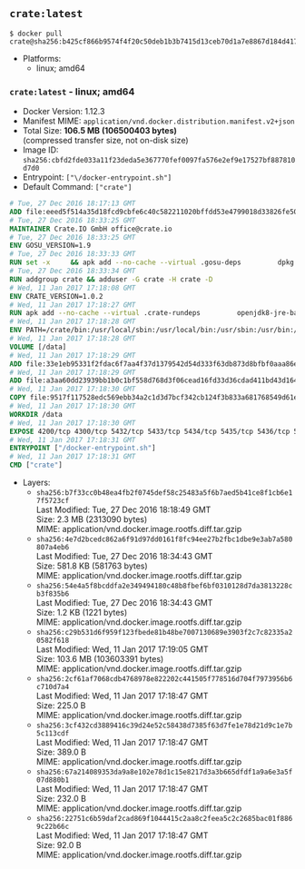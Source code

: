 ## `crate:latest`

```console
$ docker pull crate@sha256:b425cf866b9574f4f20c50deb1b3b7415d13ceb70d1a7e8867d184d417512f81
```

-	Platforms:
	-	linux; amd64

### `crate:latest` - linux; amd64

-	Docker Version: 1.12.3
-	Manifest MIME: `application/vnd.docker.distribution.manifest.v2+json`
-	Total Size: **106.5 MB (106500403 bytes)**  
	(compressed transfer size, not on-disk size)
-	Image ID: `sha256:cbfd2fde033a11f23deda5e367770fef0097fa576e2ef9e17527bf887810d7d0`
-	Entrypoint: `["\/docker-entrypoint.sh"]`
-	Default Command: `["crate"]`

```dockerfile
# Tue, 27 Dec 2016 18:17:13 GMT
ADD file:eeed5f514a35d18fcd9cbfe6c40c582211020bffdd53e4799018d33826fe5067 in / 
# Tue, 27 Dec 2016 18:33:25 GMT
MAINTAINER Crate.IO GmbH office@crate.io
# Tue, 27 Dec 2016 18:33:25 GMT
ENV GOSU_VERSION=1.9
# Tue, 27 Dec 2016 18:33:33 GMT
RUN set -x     && apk add --no-cache --virtual .gosu-deps         dpkg         gnupg         curl     && export ARCH=$(echo $(dpkg --print-architecture) | cut -d"-" -f3)     && curl -o /usr/local/bin/gosu -fSL "https://github.com/tianon/gosu/releases/download/$GOSU_VERSION/gosu-$ARCH"     && curl -o /usr/local/bin/gosu.asc -fSL "https://github.com/tianon/gosu/releases/download/$GOSU_VERSION/gosu-$ARCH.asc"     && export GNUPGHOME="$(mktemp -d)"     && gpg --keyserver ha.pool.sks-keyservers.net --recv-keys B42F6819007F00F88E364FD4036A9C25BF357DD4     && gpg --batch --verify /usr/local/bin/gosu.asc /usr/local/bin/gosu     && rm -r "$GNUPGHOME" /usr/local/bin/gosu.asc     && chmod +x /usr/local/bin/gosu     && gosu nobody true     && apk del .gosu-deps
# Tue, 27 Dec 2016 18:33:34 GMT
RUN addgroup crate && adduser -G crate -H crate -D
# Wed, 11 Jan 2017 17:18:08 GMT
ENV CRATE_VERSION=1.0.2
# Wed, 11 Jan 2017 17:18:27 GMT
RUN apk add --no-cache --virtual .crate-rundeps         openjdk8-jre-base         python3         openssl         sigar     && apk add --no-cache --virtual .build-deps         curl         gnupg         tar     && curl -fSL -O https://cdn.crate.io/downloads/releases/crate-$CRATE_VERSION.tar.gz     && curl -fSL -O https://cdn.crate.io/downloads/releases/crate-$CRATE_VERSION.tar.gz.asc     && export GNUPGHOME="$(mktemp -d)"     && gpg --keyserver ha.pool.sks-keyservers.net --recv-keys 90C23FC6585BC0717F8FBFC37FAAE51A06F6EAEB     && gpg --batch --verify crate-$CRATE_VERSION.tar.gz.asc crate-$CRATE_VERSION.tar.gz     && rm -r "$GNUPGHOME" crate-$CRATE_VERSION.tar.gz.asc     && mkdir /crate     && tar -xf crate-$CRATE_VERSION.tar.gz -C /crate --strip-components=1     && rm crate-$CRATE_VERSION.tar.gz     && ln -s /usr/bin/python3 /usr/bin/python     && rm /crate/plugins/sigar/lib/libsigar-amd64-linux.so     && apk del .build-deps
# Wed, 11 Jan 2017 17:18:28 GMT
ENV PATH=/crate/bin:/usr/local/sbin:/usr/local/bin:/usr/sbin:/usr/bin:/sbin:/bin
# Wed, 11 Jan 2017 17:18:28 GMT
VOLUME [/data]
# Wed, 11 Jan 2017 17:18:29 GMT
ADD file:33e1eb95331f2fdac6f7aa4f37d1379542d54d333f63db873d8bfbf0aaa86e2d in /crate/config/crate.yml 
# Wed, 11 Jan 2017 17:18:29 GMT
ADD file:a3aa60dd23939bb1b0c1bf558d768d3f06cead16fd33d36cdad411bd43d16448 in /crate/config/logging.yml 
# Wed, 11 Jan 2017 17:18:30 GMT
COPY file:9517f117528edc569ebb34a2c1d3d7bcf342cb124f3b833a681768549d61ebfb in / 
# Wed, 11 Jan 2017 17:18:30 GMT
WORKDIR /data
# Wed, 11 Jan 2017 17:18:30 GMT
EXPOSE 4200/tcp 4300/tcp 5432/tcp 5433/tcp 5434/tcp 5435/tcp 5436/tcp 5437/tcp 5438/tcp 5439/tcp 5440/tcp 5441/tcp 5442/tcp 5443/tcp 5444/tcp 5445/tcp 5446/tcp 5447/tcp 5448/tcp 5449/tcp 5450/tcp 5451/tcp 5452/tcp 5453/tcp 5454/tcp 5455/tcp 5456/tcp 5457/tcp 5458/tcp 5459/tcp 5460/tcp 5461/tcp 5462/tcp 5463/tcp 5464/tcp 5465/tcp 5466/tcp 5467/tcp 5468/tcp 5469/tcp 5470/tcp 5471/tcp 5472/tcp 5473/tcp 5474/tcp 5475/tcp 5476/tcp 5477/tcp 5478/tcp 5479/tcp 5480/tcp 5481/tcp 5482/tcp 5483/tcp 5484/tcp 5485/tcp 5486/tcp 5487/tcp 5488/tcp 5489/tcp 5490/tcp 5491/tcp 5492/tcp 5493/tcp 5494/tcp 5495/tcp 5496/tcp 5497/tcp 5498/tcp 5499/tcp 5500/tcp 5501/tcp 5502/tcp 5503/tcp 5504/tcp 5505/tcp 5506/tcp 5507/tcp 5508/tcp 5509/tcp 5510/tcp 5511/tcp 5512/tcp 5513/tcp 5514/tcp 5515/tcp 5516/tcp 5517/tcp 5518/tcp 5519/tcp 5520/tcp 5521/tcp 5522/tcp 5523/tcp 5524/tcp 5525/tcp 5526/tcp 5527/tcp 5528/tcp 5529/tcp 5530/tcp 5531/tcp 5532/tcp
# Wed, 11 Jan 2017 17:18:31 GMT
ENTRYPOINT ["/docker-entrypoint.sh"]
# Wed, 11 Jan 2017 17:18:31 GMT
CMD ["crate"]
```

-	Layers:
	-	`sha256:b7f33cc0b48ea4fb2f0745def58c25483a5f6b7aed5b41ce8f1cb6e17f5723cf`  
		Last Modified: Tue, 27 Dec 2016 18:18:49 GMT  
		Size: 2.3 MB (2313090 bytes)  
		MIME: application/vnd.docker.image.rootfs.diff.tar.gzip
	-	`sha256:4e7d2bcedc862a6f91d97dd0161f8fc94ee27b2fbc1dbe9e3ab7a580807a4eb6`  
		Last Modified: Tue, 27 Dec 2016 18:34:43 GMT  
		Size: 581.8 KB (581763 bytes)  
		MIME: application/vnd.docker.image.rootfs.diff.tar.gzip
	-	`sha256:54e4a5f8bcddfa2e349494180c48b8fbef6bf0310128d7da3813228cb3f835b6`  
		Last Modified: Tue, 27 Dec 2016 18:34:43 GMT  
		Size: 1.2 KB (1221 bytes)  
		MIME: application/vnd.docker.image.rootfs.diff.tar.gzip
	-	`sha256:c29b531d6f959f123fbede81b48be7007130689e3903f2c7c82335a20582f618`  
		Last Modified: Wed, 11 Jan 2017 17:19:05 GMT  
		Size: 103.6 MB (103603391 bytes)  
		MIME: application/vnd.docker.image.rootfs.diff.tar.gzip
	-	`sha256:2cf61af7068cdb4768978e822202c441505f778516d704f7973956b6c710d7a4`  
		Last Modified: Wed, 11 Jan 2017 17:18:47 GMT  
		Size: 225.0 B  
		MIME: application/vnd.docker.image.rootfs.diff.tar.gzip
	-	`sha256:3cf432cd3889416c39d24e52c58438d7385f63d7fe1e78d21d9c1e7b5c113cdf`  
		Last Modified: Wed, 11 Jan 2017 17:18:47 GMT  
		Size: 389.0 B  
		MIME: application/vnd.docker.image.rootfs.diff.tar.gzip
	-	`sha256:67a214089353da9a8e102e78d1c15e8217d3a3b665dfdf1a9a6e3a5f07d880b1`  
		Last Modified: Wed, 11 Jan 2017 17:18:47 GMT  
		Size: 232.0 B  
		MIME: application/vnd.docker.image.rootfs.diff.tar.gzip
	-	`sha256:22751c6b59daf2cad869f1044415c2aa8c2feea5c2c2685bac01f8869c22b66c`  
		Last Modified: Wed, 11 Jan 2017 17:18:47 GMT  
		Size: 92.0 B  
		MIME: application/vnd.docker.image.rootfs.diff.tar.gzip
